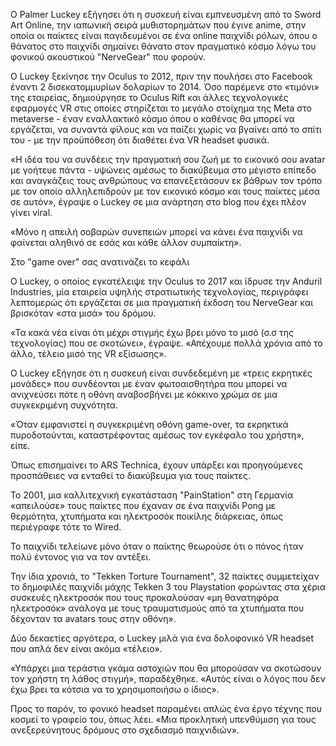 Ο Palmer Luckey εξήγησει ότι η συσκευή είναι εμπνευσμένη από το Sword Art Online, την ιαπωνική σειρά μυθιστορημάτων που έγινε anime, στην οποία οι παίκτες είναι παγιδευμένοι σε ένα online παιχνίδι ρόλων, όπου ο θάνατος στο παιχνίδι σημαίνει θάνατο στον πραγματικό κόσμο λόγω του φονικού ακουστικού "NerveGear" που φορούν.

Ο Luckey ξεκίνησε την Oculus το 2012, πριν την πουλήσει στο Facebook έναντι 2 δισεκατομμυρίων δολαρίων το 2014.
Όσο παρέμενε στο «τιμόνι» της εταιρείας, δημιούργησε το Oculus Rift και άλλες τεχνολογικές εφαρμογές VR στις οποίες στηρίζεται το μεγάλο στοίχημα της Meta στο metaverse - έναν εναλλακτικό κόσμο όπου ο καθένας θα μπορεί να εργάζεται, να συναντά φίλους και να παίζει χωρίς να βγαίνει από το σπίτι του - με την προϋπόθεση ότι διαθέτει ένα VR headset φυσικά. 

«Η ιδέα του να συνδέεις την πραγματική σου ζωή με το εικονικό σου avatar με γοήτευε πάντα - υψώνεις αμέσως το διακύβευμα στο μέγιστο επίπεδο και αναγκάζεις τους ανθρώπους να επανεξετάσουν εκ βάθρων τον τρόπο με τον οποίο αλληλεπιδρούν με τον εικονικό κόσμο και τους παίκτες μέσα σε αυτόν», έγραψε ο Luckey σε μια ανάρτηση στο blog που έχει πλέον γίνει viral.

«Μόνο η απειλή σοβαρών συνεπειών μπορεί να κάνει ένα παιχνίδι να φαίνεται αληθινό σε εσάς και κάθε άλλον συμπαίκτη».

Στο "game over" σας ανατινάζει το κεφάλι

Ο Luckey, ο οποίος εγκατέλειψε την Oculus το 2017 και ίδρυσε την Anduril Industries, μία εταιρεία υψηλής στρατιωτικής τεχνολογίας, περιγράφει λεπτομερώς ότι εργάζεται σε μια πραγματική έκδοση του NerveGear και βρισκόταν «στα μισά» του δρόμου.

«Τα κακά νέα είναι ότι μέχρι στιγμής έχω βρει μόνο το μισό (σ.σ της τεχνολογίας) που σε σκοτώνει», έγραψε. «Απέχουμε πολλά χρόνια από το άλλο, τέλειο μισό της VR εξίσωσης».

Ο Luckey εξήγησε ότι η συσκευή είναι συνδεδεμένη με «τρεις εκρητικές μονάδες» που συνδέονται με έναν φωτοαισθητήρα που μπορεί να ανιχνεύσει πότε η οθόνη αναβοσβήνει με κόκκινο χρώμα σε μια συγκεκριμένη συχνότητα.

«Όταν εμφανιστεί η συγκεκριμένη οθόνη game-over, τα εκρηκτικά πυροδοτούνται, καταστρέφοντας αμέσως τον εγκέφαλο του χρήστη», είπε.

Όπως επισημαίνει το ARS Technica, έχουν υπάρξει και προηγούμενες προσπάθειες να ενταθεί το διακύβευμα για τους παίκτες.

Το 2001, μια καλλιτεχνική εγκατάσταση "PainStation" στη Γερμανία «απειλούσε» τους παίκτες που έχαναν σε ένα παιχνίδι Pong με θερμότητα, χτυπήματα και ηλεκτροσόκ ποικίλης διάρκειας, όπως περιέγραφε τότε το Wired.

Το παιχνίδι τελείωνε μόνο όταν ο παίκτης θεωρούσε ότι ο πόνος ήταν πολύ έντονος για να τον αντέξει.

Την ίδια χρονιά, το "Tekken Torture Tournament", 32 παίκτες συμμετείχαν το δημοφιλές παιχνίδι μάχης Tekken 3 του Playstation φορώντας στα χέρια συσκευές ηλεκτροσόκ που τους προκαλούσαν «μη θανατηφόρα ηλεκτροσόκ» ανάλογα με τους τραυματισμούς από τα χτυπήματα που δέχονταν τα avatars τους στην οθόνη».

Δύο δεκαετίες αργότερα, ο Luckey μιλά για ένα δολοφονικό VR headset που απλά δεν είναι ακόμα «τέλειο».

«Υπάρχει μια τεράστια γκάμα αστοχιών που θα μπορούσαν να σκοτώσουν τον χρήστη τη λάθος στιγμή», παραδέχθηκε. «Αυτός είναι ο λόγος που δεν έχω βρει τα κότσια να το χρησιμοποιήσω ο ίδιος».

Προς το παρόν, το φονικό headset παραμένει απλώς ένα έργο τέχνης που κοσμεί το γραφείο του, όπως λέει. «Μια προκλητική υπενθύμιση για τους ανεξερεύνητους δρόμους στο σχεδιασμό παιχνιδιών».
